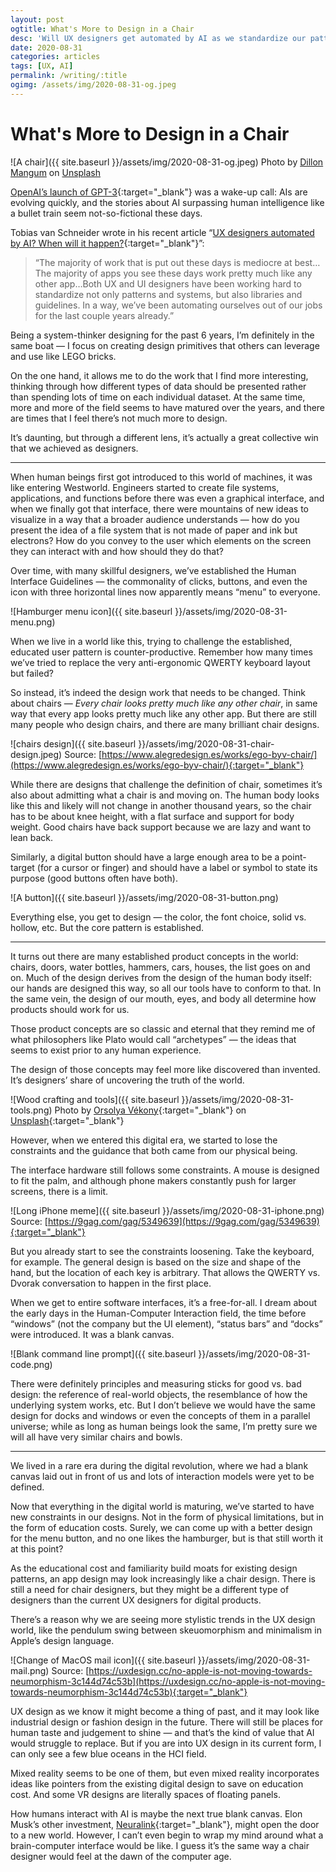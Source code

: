 ```yaml
---
layout: post
ogtitle: What's More to Design in a Chair
desc: 'Will UX designers get automated by AI as we standardize our patterns and systems? Why UX design as we know it may become a thing of past, and may be more like industrial design or fashion...'
date: 2020-08-31
categories: articles
tags: [UX, AI]
permalink: /writing/:title
ogimg: /assets/img/2020-08-31-og.jpeg
---
```


# What's More to Design in a&nbsp;Chair

![A chair]({{ site.baseurl }}/assets/img/2020-08-31-og.jpeg)
<span class="caption">Photo by <a href="https://unsplash.com/@dillon_mangum?utm_source=unsplash&amp;utm_medium=referral&amp;utm_content=creditCopyText" target="_blank">Dillon Mangum</a> on <a href="https://unsplash.com/@dillon_mangum?utm_source=unsplash&amp;utm_medium=referral&amp;utm_content=creditCopyText" target="_blank">Unsplash</a></span>

[OpenAI’s launch of GPT-3](https://openai.com/blog/openai-api/){:target="_blank"} was a wake-up call: AIs are evolving quickly, and the stories about AI surpassing human intelligence like a bullet train seem not-so-fictional these days.

Tobias van Schneider wrote in his recent article “[UX designers automated by AI? When will it happen?](https://vanschneider.com/ux-designers-automated-by-ai-when-will-it-happen){:target="_blank"}”:

> “The majority of work that is put out these days is mediocre at best…The majority of apps you see these days work pretty much like any other app…Both UX and UI designers have been working hard to standardize not only patterns and systems, but also libraries and guidelines. In a way, we’ve been automating ourselves out of our jobs for the last couple years already.”

Being a system-thinker designing for the past 6 years, I’m definitely in the same boat — I focus on creating design primitives that others can leverage and use like <span class="small-caps">LEGO</span> bricks.

On the one hand, it allows me to do the work that I find more interesting, thinking through how different types of data should be presented rather than spending lots of time on each individual dataset. At the same time, more and more of the field seems to have matured over the years, and there are times that I feel there’s not much more to design.

It’s daunting, but through a different lens, it’s actually a great collective win that we achieved as designers.

---

When human beings first got introduced to this world of machines, it was like entering Westworld. Engineers started to create file systems, applications, and functions before there was even a graphical interface, and when we finally got that interface, there were mountains of new ideas to visualize in a way that a broader audience understands — how do you present the idea of a file system that is not made of paper and ink but electrons? How do you convey to the user which elements on the screen they can interact with and how should they do that?

Over time, with many skillful designers, we’ve established the Human Interface Guidelines — the commonality of clicks, buttons, and even the icon with three horizontal lines now apparently means “menu” to everyone.

![Hamburger menu icon]({{ site.baseurl }}/assets/img/2020-08-31-menu.png)

When we live in a world like this, trying to challenge the established, educated user pattern is counter-productive. Remember how many times we’ve tried to replace the very anti-ergonomic <span class="small-caps">QWERTY</span> keyboard layout but failed?

So instead, it’s indeed the design work that needs to be changed. Think about chairs — *Every chair looks pretty much like any other chair*, in same way that every app looks pretty much like any other app. But there are still many people who design chairs, and there are many brilliant chair designs.

![chairs design]({{ site.baseurl }}/assets/img/2020-08-31-chair-design.jpeg)
<span class="caption">Source: [https://www.alegredesign.es/works/ego-byv-chair/](https://www.alegredesign.es/works/ego-byv-chair/){:target="_blank"}</span>

While there are designs that challenge the definition of chair, sometimes it’s also about admitting what a chair is and moving on. The human body looks like this and likely will not change in another thousand years, so the chair has to be about knee height, with a flat surface and support for body weight. Good chairs have back support because we are lazy and want to lean back.

Similarly, a digital button should have a large enough area to be a point-target (for a cursor or finger) and should have a label or symbol to state its purpose (good buttons often have both).

![A button]({{ site.baseurl }}/assets/img/2020-08-31-button.png)

Everything else, you get to design — the color, the font choice, solid vs. hollow, etc. But the core pattern is established.

---

It turns out there are many established product concepts in the world: chairs, doors, water bottles, hammers, cars, houses, the list goes on and on. Much of the design derives from the design of the human body itself: our hands are designed this way, so all our tools have to conform to that. In the same vein, the design of our mouth, eyes, and body all determine how products should work for us.

Those product concepts are so classic and eternal that they remind me of what philosophers like Plato would call “archetypes” — the ideas that seems to exist prior to any human experience.

The design of those concepts may feel more like discovered than invented. It’s designers’ share of uncovering the truth of the world.

![Wood crafting and tools]({{ site.baseurl }}/assets/img/2020-08-31-tools.png)
<span class="caption">Photo by [Orsolya Vékony](https://unsplash.com/@vekonyorsi?utm_source=unsplash&amp;utm_medium=referral&amp;utm_content=creditCopyText){:target="_blank"} on [Unsplash](https://unsplash.com?utm_source=unsplash&amp;utm_medium=referral&amp;utm_content=creditCopyText){:target="_blank"}</span>

However, when we entered this digital era, we started to lose the constraints and the guidance that both came from our physical being.

The interface hardware still follows some constraints. A mouse is designed to fit the palm, and although phone makers constantly push for larger screens, there is a limit.

![Long iPhone meme]({{ site.baseurl }}/assets/img/2020-08-31-iphone.png)
<span class="caption">Source: [https://9gag.com/gag/5349639](https://9gag.com/gag/5349639){:target="_blank"}</span>

But you already start to see the constraints loosening. Take the keyboard, for example. The general design is based on the size and shape of the hand, but the location of each key is arbitrary. That allows the <span class="small-caps">QWERTY</span> vs. Dvorak conversation to happen in the first place.

When we get to entire software interfaces, it’s a free-for-all. I dream about the early days in the Human-Computer Interaction field, the time before “windows” (not the company but the UI element), “status bars” and “docks” were introduced. It was a blank canvas.

![Blank command line prompt]({{ site.baseurl }}/assets/img/2020-08-31-code.png)

There were definitely principles and measuring sticks for good vs. bad design: the reference of real-world objects, the resemblance of how the underlying system works, etc. But I don’t believe we would have the same design for docks and windows or even the concepts of them in a parallel universe; while as long as human beings look the same, I’m pretty sure we will all have very similar chairs and bowls.

---

We lived in a rare era during the digital revolution, where we had a blank canvas laid out in front of us and lots of interaction models were yet to be defined.

Now that everything in the digital world is maturing, we’ve started to have new constraints in our designs. Not in the form of physical limitations, but in the form of education costs. Surely, we can come up with a better design for the menu button, and no one likes the hamburger, but is that still worth it at this point?

As the educational cost and familiarity build moats for existing design patterns, an app design may look increasingly like a chair design. There is still a need for chair designers, but they might be a different type of designers than the current UX designers for digital products.

There’s a reason why we are seeing more stylistic trends in the UX design world, like the pendulum swing between skeuomorphism and minimalism in Apple’s design language.

![Change of MacOS mail icon]({{ site.baseurl }}/assets/img/2020-08-31-mail.png)
<span class="caption">Source: [https://uxdesign.cc/no-apple-is-not-moving-towards-neumorphism-3c144d74c53b](https://uxdesign.cc/no-apple-is-not-moving-towards-neumorphism-3c144d74c53b){:target="_blank"}</span>

UX design as we know it might become a thing of past, and it may look like industrial design or fashion design in the future. There will still be places for human taste and judgement to shine — and that’s the kind of value that AI would struggle to replace. But if you are into UX design in its current form, I can only see a few blue oceans in the <span class="small-caps">HCI</span> field.

Mixed reality seems to be one of them, but even mixed reality incorporates ideas like pointers from the existing digital design to save on education cost. And some VR designs are literally spaces of floating panels.

How humans interact with AI is maybe the next true blank canvas. Elon Musk’s other investment, [Neuralink](https://www.neuralink.com/){:target="_blank"}, might open the door to a new world. However, I can’t even begin to wrap my mind around what a brain-computer interface would be like. I guess it’s the same way a chair designer would feel at the dawn of the computer age.
